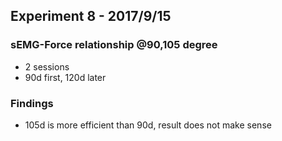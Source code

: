 ## Experiment 8 - 2017/9/15

### sEMG-Force relationship @90,105 degree
* 2 sessions
* 90d first, 120d later


### Findings
* 105d is more efficient than 90d, result does not make sense